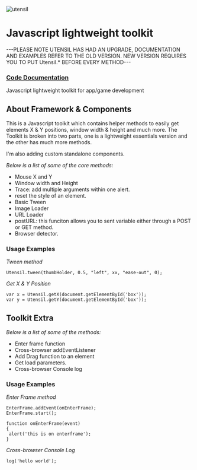 ![utensil](http://i1270.photobucket.com/albums/jj605/fahimchowdhury85/1.gif)

# Javascript lightweight toolkit

---PLEASE NOTE UTENSIL HAS HAD AN UPGRADE, DOCUMENTATION AND EXAMPLES REFER TO THE OLD VERSION. NEW VERSION REQUIRES YOU TO PUT Utensil.* BEFORE EVERY METHOD---

### [Code Documentation](https://github.com/fahimc/Utensil/wiki/*Code-Documentation*)

Javascript lightweight toolkit for app/game development
## About Framework & Components

This is a Javascript toolkit which contains helper methods to easily get elements X & Y positions, window width & height and much more. The Toolkit is broken into two parts, one is a lightweight essentials version and the other has much more methods.

I'm also adding custom standalone components.

*Below is a list of some of the core methods:*

 * Mouse X and Y
 * Window width and Height
 * Trace: add multiple arguments within one alert.
 * reset the style of an element.
 * Basic Tween
 * Image Loader
 * URL Loader
 * postURL: this funciton allows you to sent variable either through a POST or GET method.
 * Browser detector.


### Usage Examples
*Tween method*

    Utensil.tween(thumbHolder, 0.5, "left", xx, "ease-out", 0);

*Get X & Y Position*

    var x = Utensil.getX(document.getElementById('box'));
    var y = Utensil.getY(document.getElementById('box'));

## Toolkit Extra

*Below is a list of some of the methods:*
 * Enter frame function
 * Cross-browser addEventListener
 * Add Drag function to an element
 * Get load parameters.
 * Cross-browser Console log

### Usage Examples

*Enter Frame method*

    EnterFrame.addEvent(onEnterFrame);
    EnterFrame.start();
    
    function onEnterFrame(event)
    {
     alert('this is on enterframe');
    }

*Cross-browser Console Log*

    log('hello world');
